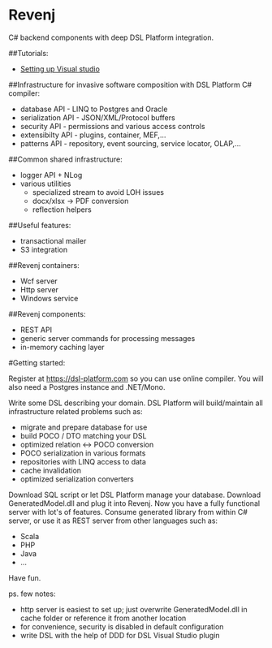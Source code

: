 Revenj
======
C# backend components with deep DSL Platform integration.

##Tutorials:

 * [Setting up Visual studio](tutorials/revenj-tutorial-setup.md)

##Infrastructure for invasive software composition with DSL Platform C# compiler:

 * database API - LINQ to Postgres and Oracle
 * serialization API - JSON/XML/Protocol buffers
 * security API - permissions and various access controls
 * extensibilty API - plugins, container, MEF,...
 * patterns API - repository, event sourcing, service locator, OLAP,...

##Common shared infrastructure:

 * logger API + NLog
 * various utilities
	* specialized stream to avoid LOH issues
	* docx/xlsx -> PDF conversion
	* reflection helpers

##Useful features:

 * transactional mailer
 * S3 integration

##Revenj containers:

 * Wcf server
 * Http server
 * Windows service
 
##Revenj components:

 * REST API
 * generic server commands for processing messages
 * in-memory caching layer


#Getting started:

Register at https://dsl-platform.com so you can use online compiler. You will also need a Postgres instance and .NET/Mono.

Write some DSL describing your domain. DSL Platform will build/maintain all infrastructure related problems such as:

 * migrate and prepare database for use
 * build POCO / DTO matching your DSL
 * optimized relation <-> POCO conversion
 * POCO serialization in various formats
 * repositories with LINQ access to data
 * cache invalidation
 * optimized serialization converters

Download SQL script or let DSL Platform manage your database. Download GeneratedModel.dll and plug it into Revenj.
Now you have a fully functional server with lot's of features. 
Consume generated library from within C# server, or use it as REST server from other languages such as:

 * Scala
 * PHP
 * Java
 * ...

Have fun.

ps. few notes:

 * http server is easiest to set up; just overwrite GeneratedModel.dll in cache folder or reference it from another location
 * for convenience, security is disabled in default configuration
 * write DSL with the help of DDD for DSL Visual Studio plugin
